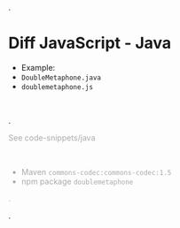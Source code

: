 .<div class="slide">

# Diff JavaScript - Java

 * Example:
 * `DoubleMetaphone.java`
 * `doublemetaphone.js`

<br/>

.<div style="color:#aaa">

See code-snippets/java

<br/>

 * Maven `commons-codec:commons-codec:1.5`
 * npm package `doublemetaphone`

.</div>

.</div>
